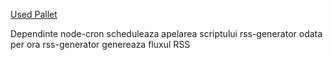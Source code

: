 [Used Pallet](https://colorhunt.co/palette/49698958a399a8cd9fe2f4c5)

Dependinte
node-cron      scheduleaza apelarea scriptului rss-generator odata per ora
rss-generator  genereaza fluxul RSS